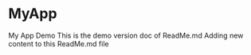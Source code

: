 # MyApp
My App Demo
This is the demo version doc of ReadMe.md
Adding new content to this ReadMe.md file
